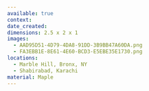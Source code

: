 ```yaml
---
available: true
context:
date_created:
dimensions: 2.5 x 2 x 1
images:
  - AAD95D51-4D79-4DA8-91DD-3B9BB47A60DA.png
  - FA3EBB1E-8E61-4E60-BCD3-E5EBE35E1730.png
locations:
  - Marble Hill, Bronx, NY
  - Shabirabad, Karachi
material: Maple
---
```

